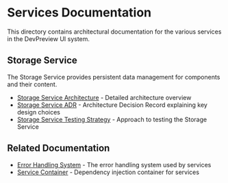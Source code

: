 # Services Documentation

This directory contains architectural documentation for the various services in the DevPreview UI system.

## Storage Service

The Storage Service provides persistent data management for components and their content.

* [Storage Service Architecture](./StorageServiceArchitecture.md) - Detailed architecture overview
* [Storage Service ADR](./StorageServiceADR.md) - Architecture Decision Record explaining key design choices
* [Storage Service Testing Strategy](./StorageServiceTestingStrategy.md) - Approach to testing the Storage Service

## Related Documentation

* [Error Handling System](../errors/README.md) - The error handling system used by services
* [Service Container](../core/ServiceContainer.md) - Dependency injection container for services